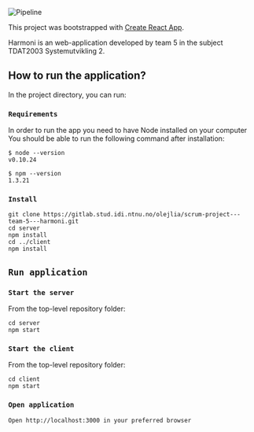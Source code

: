 
![Pipeline](https://gitlab.stud.iie.ntnu.no/olejlia/scrum-project---team-5---harmoni/badges/dev/pipeline.svg)

This project was bootstrapped with [Create React App](https://github.com/facebook/create-react-app).

Harmoni is an web-application developed by team 5 in the subject TDAT2003 Systemutvikling 2. 
## How to run the application?



In the project directory, you can run:

### `Requirements`

In order to run the app you need to have Node installed on your computer
You should be able to run the following command after installation:

```
$ node --version
v0.10.24

$ npm --version
1.3.21
```

### `Install`
```
git clone https://gitlab.stud.idi.ntnu.no/olejlia/scrum-project---team-5---harmoni.git
cd server
npm install
cd ../client
npm install
```

## `Run application`
### `Start the server`
From the top-level repository folder:
```
cd server
npm start
```

### `Start the client`
From the top-level repository folder:
```
cd client
npm start
```

### `Open application`
```
Open http://localhost:3000 in your preferred browser
```




